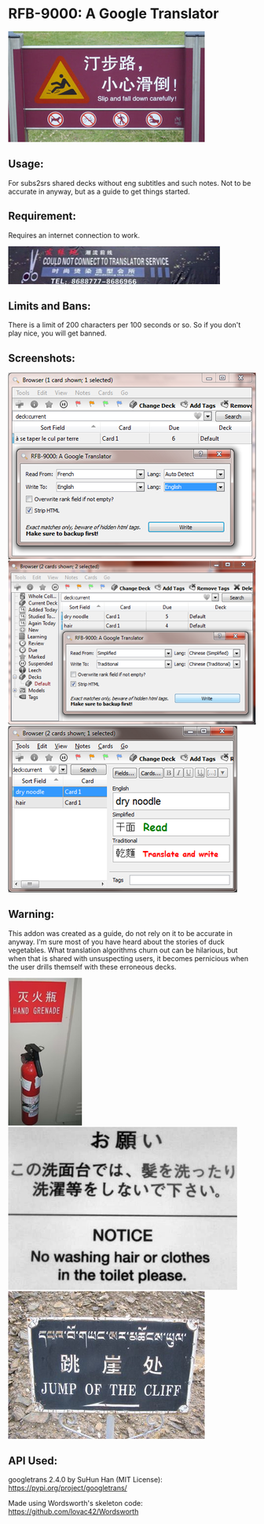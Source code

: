 # RFB-9000: A Google Translator

<img src="https://github.com/lovac42/RFB9000/blob/master/examples/slipNfall.jpg?raw=true" />


## Usage:
For subs2srs shared decks without eng subtitles and such notes. Not to be accurate in anyway, but as a guide to get things started.


## Requirement:
Requires an internet connection to work.

<img src="https://github.com/lovac42/RFB9000/blob/master/examples/net.png?raw=true" />  

## Limits and Bans:
There is a limit of 200 characters per 100 seconds or so. So if you don't play nice, you will get banned.


## Screenshots:

<img src="https://github.com/lovac42/RFB9000/blob/master/screenshots/dialog1.png?raw=true" />  

<img src="https://github.com/lovac42/RFB9000/blob/master/screenshots/dialog2.png?raw=true" />  

<img src="https://github.com/lovac42/RFB9000/blob/master/screenshots/trans.png?raw=true" />  


## Warning:
This addon was created as a guide, do not rely on it to be accurate in anyway. I'm sure most of you have heard about the stories of duck vegetables. What translation algorithms churn out can be hilarious, but when that is shared with unsuspecting users, it becomes pernicious when the user drills themself with these erroneous decks.

<img src="https://github.com/lovac42/RFB9000/blob/master/examples/handGrenade.jpg?raw=true" /><img src="https://github.com/lovac42/RFB9000/blob/master/examples/toilet.jpg?raw=true" /><img src="https://github.com/lovac42/RFB9000/blob/master/examples/cliff.jpg?raw=true" />  


## API Used:
googletrans 2.4.0 by SuHun Han (MIT License): https://pypi.org/project/googletrans/  

Made using Wordsworth's skeleton code: https://github.com/lovac42/Wordsworth
